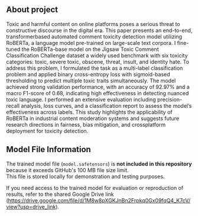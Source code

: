 ## About project ##

Toxic and harmful content on online platforms poses a serious threat to constructive discourse in the digital era. This paper presents an end-to-end, transformerbased automated comment toxicity detection model
utilizing RoBERTa, a language model pre-trained on large-scale text corpora. I fine-tuned the RoBERTa-base model on the Jigsaw Toxic Comment Classification Challenge dataset a widely used benchmark with six
toxicity categories: toxic, severe toxic, obscene, threat, insult, and identity hate. To address this problem, I formulated the task as a multi-label classification problem and applied binary cross-entropy loss with
sigmoid-based thresholding to predict multiple toxic traits simultaneously. The model achieved strong validation performance, with an accuracy of 92.97% and a macro F1-score of 0.68, indicating high effectiveness
in detecting nuanced toxic language. I performed an extensive evaluation including precision-recall analysis, loss curves, and a classification report to assess the model’s effectiveness across labels. This study
highlights the applicability of RoBERTa in industrial content moderation systems and suggests future research directions in fairness, bias mitigation, and crossplatform deployment for toxicity detection.

## Model File Information ##

The trained model file (`model.safetensors`) is **not included in this repository** because it exceeds GitHub's 100 MB file size limit.  
This file is stored locally for demonstration and testing purposes.  

If you need access to the trained model for evaluation or reproduction of results, refer to the shared Google Drive link (https://drive.google.com/file/d/1M8w8pXGKJnBn2Frpkq0Gx09fqQ4_K7cV/view?usp=drive_link).  
